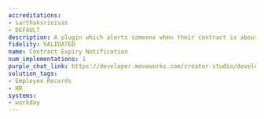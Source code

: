 ```yaml
---
accreditations:
- sarthaksrinivas
- DEFAULT
description: A plugin which alerts someone when their contract is about to expire.
fidelity: VALIDATED
name: Contract Expiry Notification
num_implementations: 1
purple_chat_link: https://developer.moveworks.com/creator-studio/developer-tools/purple-chat-builder/?workspace=%7B%22title%22%3A%22My+Workspace%22%2C%22botSettings%22%3A%7B%7D%2C%22mocks%22%3A%5B%7B%22id%22%3A6169%2C%22title%22%3A%22Mock+1%22%2C%22transcript%22%3A%7B%22settings%22%3A%7B%22colorStyle%22%3A%22LIGHT%22%2C%22startTime%22%3A%2211%3A43+AM%22%2C%22defaultPerson%22%3A%22GWEN%22%2C%22editable%22%3Atrue%7D%2C%22messages%22%3A%5B%7B%22from%22%3A%22BOT%22%2C%22text%22%3A%22%3Cp%3EPlease+note+that+your+contract+is+about+to+expire+on+12-08-2024.+For+more+information%2C+contact+your+manager.+%3C%2Fp%3E%22%7D%5D%7D%7D%5D%7D
solution_tags:
- Employee Records
- HR
systems:
- workday
---
```

